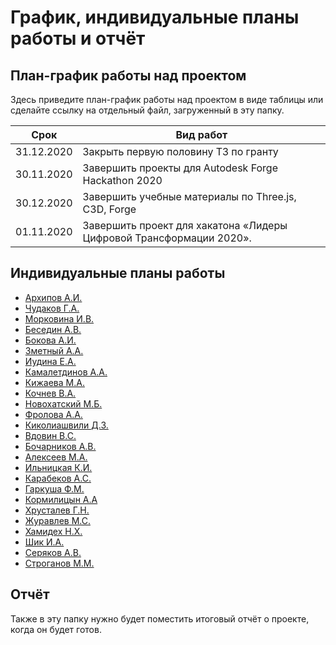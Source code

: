 # График, индивидуальные планы работы и отчёт

## План-график работы над проектом

Здесь приведите план-график работы над проектом в виде таблицы или сделайте ссылку на отдельный файл, загруженный в эту папку.

| Срок       | Вид работ                                        |
|------------|--------------------------------------------------|
| 31.12.2020 | Закрыть первую половину ТЗ по гранту             |
| 30.11.2020 | Завершить проекты для Autodesk Forge Hackathon 2020 |
| 30.12.2020 | Завершить учебные материалы по Three.js, C3D, Forge    |
| 01.11.2020 | Завершить проект для хакатона «Лидеры Цифровой Трансформации 2020». |

## Индивидуальные планы работы

- [Архипов А.И.](Arkhipov.md)
- [Чудаков Г.А.](chudakov.md)
- [Морковина И.В.](Morkovina.md)
- [Беседин А.В. ](Besedin.md)
- [Бокова А.И. ](Bokova.md)
- [Зметный А.А.](Zmetnyy.md)
- [Иудина Е.А. ](iudina_new.md)
- [Камалетдинов А.А.](Kamaletdinov.md)
- [Кижаева М.А.](Kizhaeva.md)
- [Кочнев В.А.](kochnev.md)
- [Новохатский М.Б.](novohatsckij.md)
- [Фролова А.А.](Frolova.md)
- [Киколиашвили Д.З.](Kikoliashvili.md)
- [Вдовин В.С.](Vdovin.md)
- [Бочарников А.В.](Bocharnikov.md)
- [Алексеев М.А.](Alexeev.md)
- [Ильницкая К.И.](Ilnitskaya.md)
- [Карабеков А.С.](Karabekov.md)
- [Гаркуша Ф.М.](garkusha.md)
- [Кормилицын А.А](Kormilitsyn.md)
- [Хрусталев Г.Н.](Khrustalev.md)
- [Журавлев М.С.](Zhuravlev.md)
- [Хамидех Н.Х.](Khamidekh.md)
- [Шик И.А.](Shik.md)
- [Серяков А.В.](Seryakov.md)
- [Строганов М.М.](Stroganov.md)

## Отчёт

Также в эту папку нужно будет поместить итоговый отчёт о проекте, когда он будет готов.
